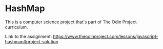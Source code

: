 # HashMap

This is a computer science project that's part of The Odin Project curriculum.

Link to the assignment:
https://www.theodinproject.com/lessons/javascript-hashmap#project-solution


